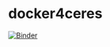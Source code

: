 # docker4ceres

[![Binder](https://mybinder.org/badge_logo.svg)](https://mybinder.org/v2/gh/saint-germain/docker4ceres/HEAD)

